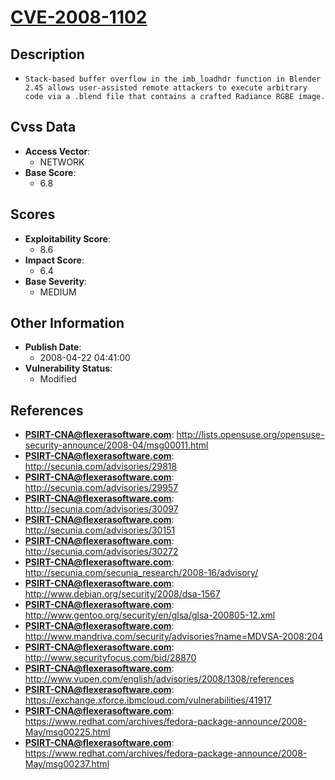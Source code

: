 
# [CVE-2008-1102](http://lists.opensuse.org/opensuse-security-announce/2008-04/msg00011.html)

## Description

- `Stack-based buffer overflow in the imb_loadhdr function in Blender 2.45 allows user-assisted remote attackers to execute arbitrary code via a .blend file that contains a crafted Radiance RGBE image.`

## Cvss Data

- **Access Vector**:
  - NETWORK
- **Base Score**:
  - 6.8

## Scores

- **Exploitability Score**:
  - 8.6
- **Impact Score**:
  - 6.4
- **Base Severity**:
  - MEDIUM

## Other Information

- **Publish Date**:
  - 2008-04-22 04:41:00
- **Vulnerability Status**:
  - Modified

## References

- **PSIRT-CNA@flexerasoftware.com**: http://lists.opensuse.org/opensuse-security-announce/2008-04/msg00011.html
- **PSIRT-CNA@flexerasoftware.com**: http://secunia.com/advisories/29818
- **PSIRT-CNA@flexerasoftware.com**: http://secunia.com/advisories/29957
- **PSIRT-CNA@flexerasoftware.com**: http://secunia.com/advisories/30097
- **PSIRT-CNA@flexerasoftware.com**: http://secunia.com/advisories/30151
- **PSIRT-CNA@flexerasoftware.com**: http://secunia.com/advisories/30272
- **PSIRT-CNA@flexerasoftware.com**: http://secunia.com/secunia_research/2008-16/advisory/
- **PSIRT-CNA@flexerasoftware.com**: http://www.debian.org/security/2008/dsa-1567
- **PSIRT-CNA@flexerasoftware.com**: http://www.gentoo.org/security/en/glsa/glsa-200805-12.xml
- **PSIRT-CNA@flexerasoftware.com**: http://www.mandriva.com/security/advisories?name=MDVSA-2008:204
- **PSIRT-CNA@flexerasoftware.com**: http://www.securityfocus.com/bid/28870
- **PSIRT-CNA@flexerasoftware.com**: http://www.vupen.com/english/advisories/2008/1308/references
- **PSIRT-CNA@flexerasoftware.com**: https://exchange.xforce.ibmcloud.com/vulnerabilities/41917
- **PSIRT-CNA@flexerasoftware.com**: https://www.redhat.com/archives/fedora-package-announce/2008-May/msg00225.html
- **PSIRT-CNA@flexerasoftware.com**: https://www.redhat.com/archives/fedora-package-announce/2008-May/msg00237.html
